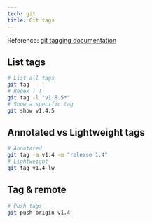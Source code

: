```yaml
---
tech: git
title: Git tags
---
```


Reference: [git tagging documentation](https://git-scm.com/book/en/v2/Git-Basics-Tagging)

## List tags

```sh
# List all tags
git tag
# Regex T_T
git tag -l "v1.8.5*"
# Show a specific tag
git show v1.4.5
```

## Annotated vs Lightweight tags

```sh
# Annotated
git tag -a v1.4 -m "release 1.4"
# Lightweight
git tag v1.4-lw
```

## Tag & remote

```sh
# Push tags
git push origin v1.4
```

